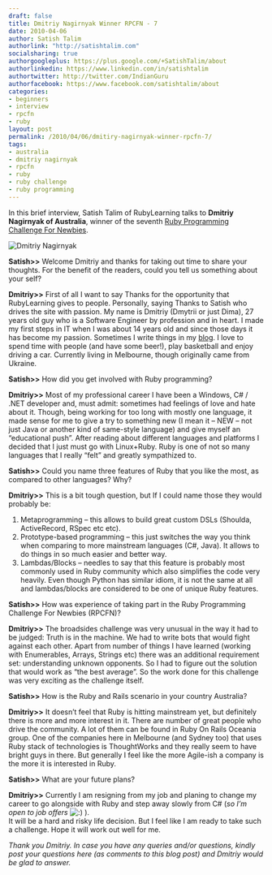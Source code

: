 ```yaml
---
draft: false
title: Dmitriy Nagirnyak Winner RPCFN - 7
date: 2010-04-06
author: Satish Talim
authorlink: "http://satishtalim.com"
socialsharing: true
authorgoogleplus: https://plus.google.com/+SatishTalim/about
authorlinkedin: https://www.linkedin.com/in/satishtalim
authortwitter: http://twitter.com/IndianGuru
authorfacebook: https://www.facebook.com/satishtalim/about
categories:
- beginners
- interview
- rpcfn
- ruby
layout: post
permalink: /2010/04/06/dmitiry-nagirnyak-winner-rpcfn-7/
tags:
- australia
- dmitriy nagirnyak
- rpcfn
- ruby
- ruby challenge
- ruby programming
---
```

In this brief interview, Satish Talim of RubyLearning talks to **Dmitriy
Nagirnyak of Australia**, winner of the seventh [Ruby Programming
Challenge For
Newbies](http://rubylearning.com/blog/2010/02/23/rpcfn-broadsides-7/).<!--more-->

![Dmitriy
Nagirnyak](http://www.rubylearning.com/images/DmitiryNagirnyak.jpg "Dmitriy Nagirnyak")

**Satish\>\>** Welcome Dmitriy and thanks for taking out time to share
your thoughts. For the benefit of the readers, could you tell us
something about your self?

**Dmitriy\>\>** First of all I want to say Thanks for the opportunity
that RubyLearning gives to people. Personally, saying Thanks to Satish
who drives the site with passion. My name is Dmitriy (Dmytrii or just
Dima), 27 years old guy who is a Software Engineer by profession and in
heart. I made my first steps in IT when I was about 14 years old and
since those days it has become my passion. Sometimes I write things in
my [blog](http://dnagir.blogspot.com/). I love to spend time with people
(and have some beer!), play basketball and enjoy driving a car.
Currently living in Melbourne, though originally came from Ukraine.

**Satish\>\>** How did you get involved with Ruby programming?

**Dmitriy\>\>** Most of my professional career I have been a Windows,
C\# / .NET developer and, must admit: sometimes had feelings of love and
hate about it. Though, being working for too long with mostly one
language, it made sense for me to give a try to something new (I mean it
– NEW – not just Java or another kind of same-style language) and give
myself an “educational push”. After reading about different languages
and platforms I decided that I just must go with Linux+Ruby. Ruby is one
of not so many languages that I really “felt” and greatly sympathized
to.

**Satish\>\>** Could you name three features of Ruby that you like the
most, as compared to other languages? Why?

**Dmitriy\>\>** This is a bit tough question, but If I could name those
they would probably be:

1.  Metaprogramming – this allows to build great custom DSLs (Shoulda,
    ActiveRecord, RSpec etc etc).
2.  Prototype-based programming – this just switches the way you think
    when comparing to more mainstream languages (C\#, Java). It allows
    to do things in so much easier and better way.
3.  Lambdas/Blocks – needles to say that this feature is probably most
    commonly used in Ruby community which also simplifies the code very
    heavily. Even though Python has similar idiom, it is not the same at
    all and lambdas/blocks are considered to be one of unique Ruby
    features.

**Satish\>\>** How was experience of taking part in the Ruby Programming
Challenge For Newbies (RPCFN)?

**Dmitriy\>\>** The broadsides challenge was very unusual in the way it
had to be judged: Truth is in the machine. We had to write bots that
would fight against each other. Apart from number of things I have
learned (working with Enumerables, Arrays, Strings etc) there was an
additional requirement set: understanding unknown opponents. So I had to
figure out the solution that would work as “the best average”. So the
work done for this challenge was very exciting as the challenge itself.

**Satish\>\>** How is the Ruby and Rails scenario in your country
Australia?

**Dmitriy\>\>** It doesn’t feel that Ruby is hitting mainstream yet, but
definitely there is more and more interest in it. There are number of
great people who drive the community. A lot of them can be found in Ruby
On Rails Oceania group. One of the companies here in Melbourne (and
Sydney too) that uses Ruby stack of technologies is ThoughtWorks and
they really seem to have bright guys in there. But generally I feel like
the more Agile-ish a company is the more it is interested in Ruby.

**Satish\>\>** What are your future plans?

**Dmitriy\>\>** Currently I am resigning from my job and planing to
change my career to go alongside with Ruby and step away slowly from C\#
(*so I’m open to job offers*
![:)](http://rubylearning.com/blog/wp-includes/images/smilies/icon_smile.gif)
).\
 It will be a hard and risky life decision. But I feel like I am ready
to take such a challenge. Hope it will work out well for me.

*Thank you Dmitriy. In case you have any queries and/or questions,
kindly post your questions here (as comments to this blog post) and
Dmitriy would be glad to answer.*
